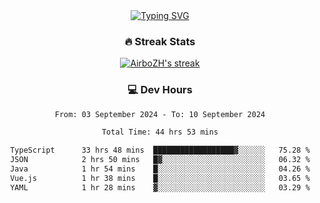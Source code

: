 
<div align="center">
  <a href="https://git.io/typing-svg"><img src="https://readme-typing-svg.demolab.com?font=Fira+Code&size=30&pause=1000&color=33F7F5&center=true&vCenter=true&width=435&lines=Hi+there+%F0%9F%91%8B+I+am+AirboZH+;Welcome+to+my+Github" alt="Typing SVG" /></a>

<h3>🔥 Streak Stats</h3>

<!-- GitHub Readme Streak Stats - https://github.com/DenverCoder1/github-readme-streak-stats -->
<p>
  <a href="https://github.com/DenverCoder1/github-readme-streak-stats">
    <img title="🔥 Get streak stats for your profile at git.io/streak-stats" alt="AirboZH's streak" src="https://streak-stats.demolab.com/?user=AirboZH&theme=monokai-metallian&hide_border=true"/>
  </a>
</p>

<h3>💻 Dev Hours</h3>
<!--START_SECTION:waka-->

```txt
From: 03 September 2024 - To: 10 September 2024

Total Time: 44 hrs 53 mins

TypeScript      33 hrs 48 mins  ██████████████████▓░░░░░░   75.28 %
JSON            2 hrs 50 mins   █▓░░░░░░░░░░░░░░░░░░░░░░░   06.32 %
Java            1 hr 54 mins    █░░░░░░░░░░░░░░░░░░░░░░░░   04.26 %
Vue.js          1 hr 38 mins    █░░░░░░░░░░░░░░░░░░░░░░░░   03.65 %
YAML            1 hr 28 mins    ▓░░░░░░░░░░░░░░░░░░░░░░░░   03.29 %
```

<!--END_SECTION:waka-->
</div>  
